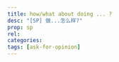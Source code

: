 ```yaml
---
title: how/what about doing ... ?
desc: "[SP] 做...怎么样?"
prop: sp
rel:
categories:
tags: [ask-for-opinion]
---
```

